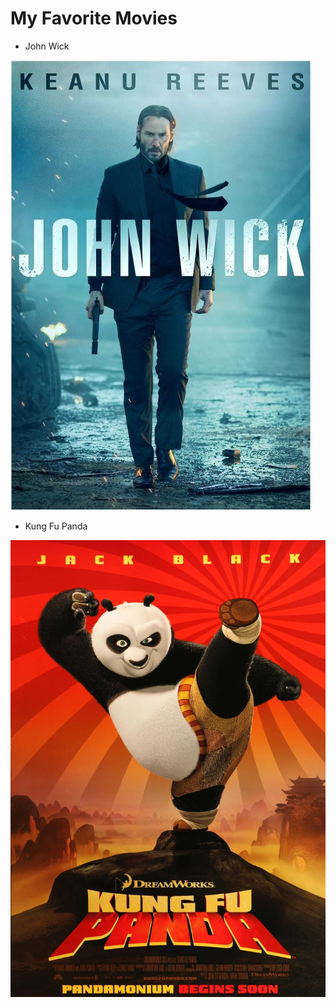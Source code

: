 # My Favorite Movies

* John Wick

![John Wick](images/poster1.jpg)

* Kung Fu Panda

![Kung Fu Panda](images/poster2.jpg)

